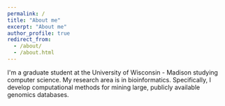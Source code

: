 ```yaml
---
permalink: /
title: "About me"
excerpt: "About me"
author_profile: true
redirect_from: 
  - /about/
  - /about.html
---
```


I'm a graduate student at the University of Wisconsin - Madison studying computer science. My research area is in bioinformatics. Specifically, I develop computational methods for mining large, publicly available genomics databases. 
